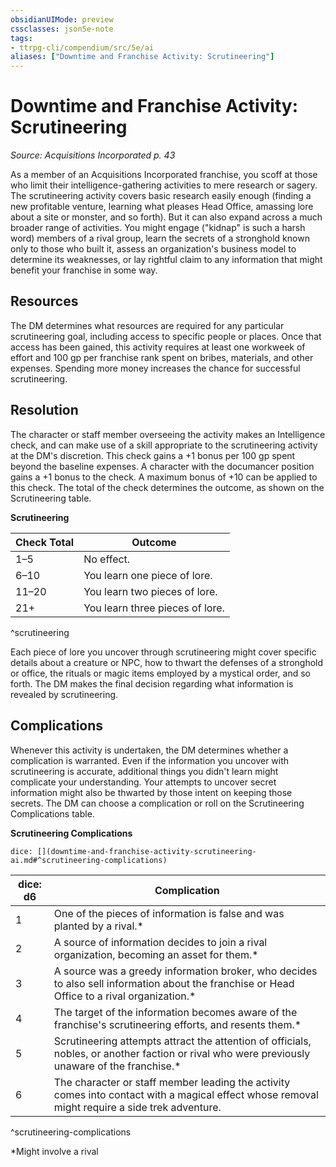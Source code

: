 ```yaml
---
obsidianUIMode: preview
cssclasses: json5e-note
tags:
- ttrpg-cli/compendium/src/5e/ai
aliases: ["Downtime and Franchise Activity: Scrutineering"]
---
```

# Downtime and Franchise Activity: Scrutineering
*Source: Acquisitions Incorporated p. 43* 

As a member of an Acquisitions Incorporated franchise, you scoff at those who limit their intelligence-gathering activities to mere research or sagery. The scrutineering activity covers basic research easily enough (finding a new profitable venture, learning what pleases Head Office, amassing lore about a site or monster, and so forth). But it can also expand across a much broader range of activities. You might engage ("kidnap" is such a harsh word) members of a rival group, learn the secrets of a stronghold known only to those who built it, assess an organization's business model to determine its weaknesses, or lay rightful claim to any information that might benefit your franchise in some way.

## Resources

The DM determines what resources are required for any particular scrutineering goal, including access to specific people or places. Once that access has been gained, this activity requires at least one workweek of effort and 100 gp per franchise rank spent on bribes, materials, and other expenses. Spending more money increases the chance for successful scrutineering.

## Resolution

The character or staff member overseeing the activity makes an Intelligence check, and can make use of a skill appropriate to the scrutineering activity at the DM's discretion. This check gains a +1 bonus per 100 gp spent beyond the baseline expenses. A character with the documancer position gains a +1 bonus to the check. A maximum bonus of +10 can be applied to this check. The total of the check determines the outcome, as shown on the Scrutineering table.

**Scrutineering**

| Check Total | Outcome |
|-------------|---------|
| 1–5 | No effect. |
| 6–10 | You learn one piece of lore. |
| 11–20 | You learn two pieces of lore. |
| 21+ | You learn three pieces of lore. |
^scrutineering

Each piece of lore you uncover through scrutineering might cover specific details about a creature or NPC, how to thwart the defenses of a stronghold or office, the rituals or magic items employed by a mystical order, and so forth. The DM makes the final decision regarding what information is revealed by scrutineering.

## Complications

Whenever this activity is undertaken, the DM determines whether a complication is warranted. Even if the information you uncover with scrutineering is accurate, additional things you didn't learn might complicate your understanding. Your attempts to uncover secret information might also be thwarted by those intent on keeping those secrets. The DM can choose a complication or roll on the Scrutineering Complications table.

**Scrutineering Complications**

`dice: [](downtime-and-franchise-activity-scrutineering-ai.md#^scrutineering-complications)`

| dice: d6 | Complication |
|----------|--------------|
| 1 | One of the pieces of information is false and was planted by a rival.* |
| 2 | A source of information decides to join a rival organization, becoming an asset for them.* |
| 3 | A source was a greedy information broker, who decides to also sell information about the franchise or Head Office to a rival organization.* |
| 4 | The target of the information becomes aware of the franchise's scrutineering efforts, and resents them.* |
| 5 | Scrutineering attempts attract the attention of officials, nobles, or another faction or rival who were previously unaware of the franchise.* |
| 6 | The character or staff member leading the activity comes into contact with a magical effect whose removal might require a side trek adventure. |
^scrutineering-complications

*Might involve a rival
